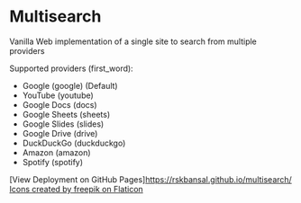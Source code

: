 # Multisearch
Vanilla Web implementation of a single site to search from multiple providers

Supported providers (first_word):
- Google (google) (Default)
- YouTube (youtube)
- Google Docs (docs)
- Google Sheets (sheets)
- Google Slides (slides)
- Google Drive (drive)
- DuckDuckGo (duckduckgo)
- Amazon (amazon)
- Spotify (spotify)

[View Deployment on GitHub Pages]https://rskbansal.github.io/multisearch/
[Icons created by freepik on Flaticon](https://www.flaticon.com/authors/freepik)
